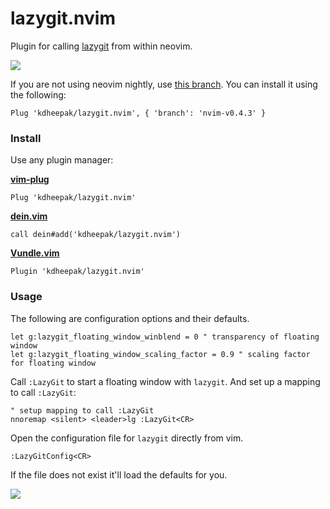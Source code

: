 # lazygit.nvim

Plugin for calling [lazygit](https://github.com/jesseduffield/lazygit) from within neovim.

![](https://user-images.githubusercontent.com/1813121/78614672-b8beea80-785e-11ea-8fd2-835b385ed6da.gif)

If you are not using neovim nightly, use [this branch](https://github.com/kdheepak/lazygit.vim/tree/nvim-v0.4.3).
You can install it using the following:

```vim
Plug 'kdheepak/lazygit.nvim', { 'branch': 'nvim-v0.4.3' }
```

### Install

Use any plugin manager:

**[vim-plug](https://github.com/junegunn/vim-plug)**

```vim
Plug 'kdheepak/lazygit.nvim'
```

**[dein.vim](https://github.com/Shougo/dein.vim)**

```vim
call dein#add('kdheepak/lazygit.nvim')
```

**[Vundle.vim](https://github.com/junegunn/vim-plug)**

```vim
Plugin 'kdheepak/lazygit.nvim'
```

### Usage

The following are configuration options and their defaults.

```vim
let g:lazygit_floating_window_winblend = 0 " transparency of floating window
let g:lazygit_floating_window_scaling_factor = 0.9 " scaling factor for floating window
```

Call `:LazyGit` to start a floating window with `lazygit`.
And set up a mapping to call `:LazyGit`:

```vim
" setup mapping to call :LazyGit
nnoremap <silent> <leader>lg :LazyGit<CR>
```

Open the configuration file for `lazygit` directly from vim.

```vim
:LazyGitConfig<CR>
```

If the file does not exist it'll load the defaults for you.

![](https://user-images.githubusercontent.com/1813121/78830902-46721580-79d8-11ea-8809-291b346b6c42.gif)
